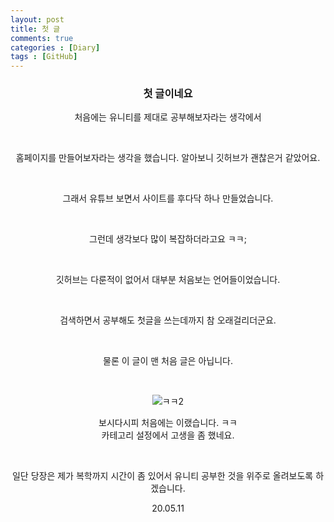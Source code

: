 ```yaml
---
layout: post
title: 첫 글
comments: true
categories : [Diary]
tags : [GitHub]
---
```




###  <center>첫 글이네요</center>

<center>처음에는 유니티를 제대로 공부해보자라는 생각에서


​    

<center>홈페이지를 만들어보자라는 생각을 했습니다. 알아보니 깃허브가 괜찮은거 같았어요.


​    

<center>그래서 유튜브 보면서 사이트를 후다닥 하나 만들었습니다.


​    

<center>그런데 생각보다 많이 복잡하더라고요 ㅋㅋ;


​    

<center>깃허브는 다룬적이 없어서 대부분 처음보는 언어들이었습니다.


​    

<center>검색하면서 공부해도 첫글을 쓰는데까지 참 오래걸리더군요.

​    



<center>물론 이 글이 맨 처음 글은 아닙니다.</center>


​    

![ㅋㅋ2](https://user-images.githubusercontent.com/82802067/117766301-5064e880-b26a-11eb-9a14-895976405235.png)



<center>보시다시피 처음에는 이랬습니다. ㅋㅋ

   

<center>카테고리 설정에서 고생을 좀 했네요.


​    




<center>일단 당장은 제가 복학까지 시간이 좀 있어서  유니티 공부한 것을 위주로 올려보도록 하겠습니다.



20.05.11






